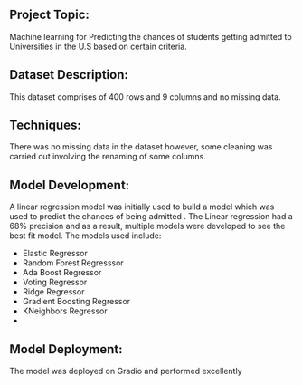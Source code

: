 ## Project Topic:
Machine learning for Predicting the chances of students getting admitted to Universities in the U.S based on certain criteria. 

## Dataset Description:
This dataset  comprises of 400 rows and 9 columns and no missing data. 

## Techniques:
There was no missing data in the dataset however, some cleaning was carried out involving the renaming of some columns. 

## Model Development:
A linear regression model was initially used to build a model which was used to predict the chances of being admitted . The Linear regression had a 68% precision and as a result, multiple models were developed to see the best fit model. The models used include:
  - Elastic Regressor
  - Random Forest Regresssor
  - Ada Boost Regressor
  - Voting Regressor
  - Ridge Regressor
  - Gradient Boosting Regressor
  - KNeighbors Regressor
  - 
## Model Deployment:
The model was deployed on Gradio and performed excellently
  











